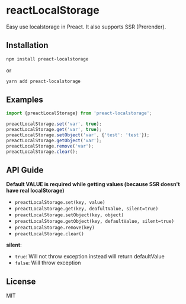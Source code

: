 # reactLocalStorage
Easy use localstorage in Preact. It also supports SSR (Prerender).

## Installation

```bash
npm install preact-localstorage
```
or
```bash
yarn add preact-localstorage
```

## Examples

```javascript
import {preactLocalStorage} from 'preact-localstorage';

preactLocalStorage.set('var', true);
preactLocalStorage.get('var', true);
preactLocalStorage.setObject('var', {'test': 'test'});
preactLocalStorage.getObject('var');
preactLocalStorage.remove('var');
preactLocalStorage.clear();
```

## API Guide

**Default VALUE is required while getting values (because SSR doesn't have real localStorage)**

- `preactLocalStorage.set(key, value)`
- `preactLocalStorage.get(key, deafultValue, silent=true)`
- `preactLocalStorage.setObject(key, object)`
- `preactLocalStorage.getObject(key, defaultValue, silent=true)`
- `preactLocalStorage.remove(key)`
- `preactLocalStorage.clear()`

**silent**:
- `true`: Will not throw exception instead will return defaultValue
- `false`: Will throw exception

## License
MIT

